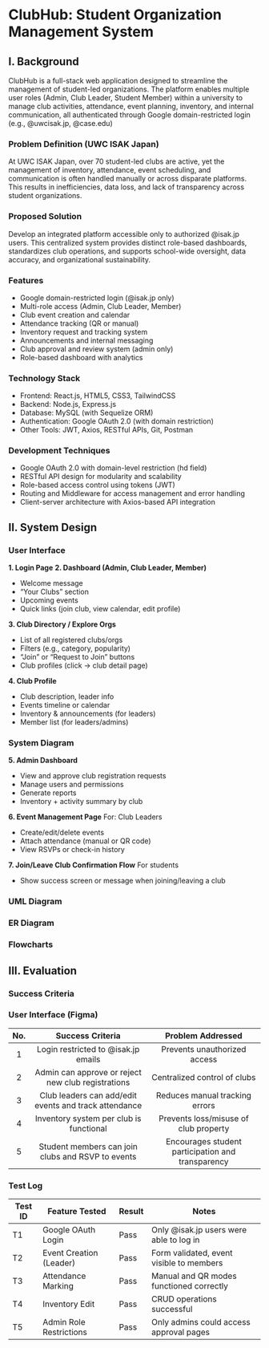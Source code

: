 # ClubHub: Student Organization Management System

## I. Background
ClubHub is a full-stack web application designed to streamline the management of student-led organizations. The platform enables multiple user roles (Admin, Club Leader, Student Member) within a university to manage club activities, attendance, event planning, inventory, and internal communication, all authenticated through Google domain-restricted login (e.g., @uwcisak.jp, @case.edu)

### Problem Definition (UWC ISAK Japan)
At UWC ISAK Japan, over 70 student-led clubs are active, yet the management of inventory, attendance, event scheduling, and communication is often handled manually or across disparate platforms. This results in inefficiencies, data loss, and lack of transparency across student organizations.

### Proposed Solution
Develop an integrated platform accessible only to authorized @isak.jp users. This centralized system provides distinct role-based dashboards, standardizes club operations, and supports school-wide oversight, data accuracy, and organizational sustainability.

### Features
* Google domain-restricted login (@isak.jp only)
* Multi-role access (Admin, Club Leader, Member)
* Club event creation and calendar
* Attendance tracking (QR or manual)
* Inventory request and tracking system
* Announcements and internal messaging
* Club approval and review system (admin only)
* Role-based dashboard with analytics

### Technology Stack
* Frontend: React.js, HTML5, CSS3, TailwindCSS
* Backend: Node.js, Express.js
* Database: MySQL (with Sequelize ORM)
* Authentication: Google OAuth 2.0 (with domain restriction)
* Other Tools: JWT, Axios, RESTful APIs, Git, Postman

### Development Techniques
* Google OAuth 2.0 with domain-level restriction (hd field)
* RESTful API design for modularity and scalability
* Role-based access control using tokens (JWT)
* Routing and Middleware for access management and error handling
* Client-server architecture with Axios-based API integration

## II. System Design
### User Interface
**1. Login Page**
**2. Dashboard (Admin, Club Leader, Member)**
* Welcome message
* “Your Clubs” section
* Upcoming events
* Quick links (join club, view calendar, edit profile)
  
**3. Club Directory / Explore Orgs**
* List of all registered clubs/orgs
* Filters (e.g., category, popularity)
* “Join” or “Request to Join” buttons
* Club profiles (click → club detail page)

**4. Club Profile**
* Club description, leader info
* Events timeline or calendar
* Inventory & announcements (for leaders)
* Member list (for leaders/admins)
### System Diagram

**5. Admin Dashboard**
* View and approve club registration requests
* Manage users and permissions
* Generate reports
* Inventory + activity summary by club

**6. Event Management Page**
For: Club Leaders
* Create/edit/delete events
* Attach attendance (manual or QR code)
* View RSVPs or check-in history

**7. Join/Leave Club Confirmation Flow**
For students
* Show success screen or message when joining/leaving a club

### UML Diagram
### ER Diagram
### Flowcharts


## III. Evaluation
### Success Criteria
### User Interface (Figma)
| No. |                    Success Criteria                   |                 Problem Addressed                 |
|:---:|:-----------------------------------------------------:|:-------------------------------------------------:|
| 1   | Login restricted to @isak.jp emails                   | Prevents unauthorized access                      |
| 2   | Admin can approve or reject new club registrations    | Centralized control of clubs                      |
| 3   | Club leaders can add/edit events and track attendance | Reduces manual tracking errors                    |
| 4   | Inventory system per club is functional               | Prevents loss/misuse of club property             |
| 5   | Student members can join clubs and RSVP to events     | Encourages student participation and transparency |


### Test Log
| Test ID | Feature Tested          | Result | Notes                                    |
|---------|-------------------------|--------|------------------------------------------|
| T1      | Google OAuth Login      | Pass   | Only @isak.jp users were able to log in  |
| T2      | Event Creation (Leader) | Pass   | Form validated, event visible to members |
| T3      | Attendance Marking      | Pass   | Manual and QR modes functioned correctly |
| T4      | Inventory Edit          | Pass   | CRUD operations successful               |
| T5      | Admin Role Restrictions | Pass   | Only admins could access approval pages  |



